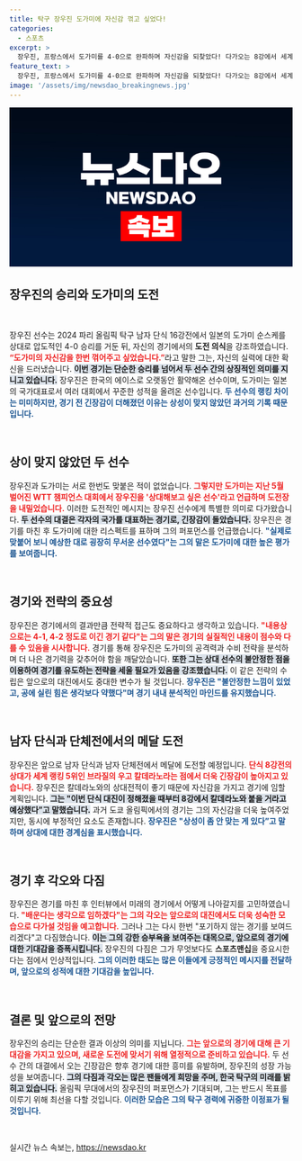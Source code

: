 ```yaml
---
title: 탁구 장우진 도가미에 자신감 꺾고 싶었다!
categories:
  - 스포츠
excerpt: >
  장우진, 프랑스에서 도가미를 4-0으로 완파하며 자신감을 되찾았다! 다가오는 8강에서 세계 5위 칼데라노와의 대결이 기다리는 가운데, 그의 의지는 더욱 불타오르고 있다.
feature_text: >
  장우진, 프랑스에서 도가미를 4-0으로 완파하며 자신감을 되찾았다! 다가오는 8강에서 세계 5위 칼데라노와의 대결이 기다리는 가운데, 그의 의지는 더욱 불타오르고 있다.
image: '/assets/img/newsdao_breakingnews.jpg'
---
```


<p><img src="/assets/img/newsdao_breakingnews.jpg" alt="flaretime 속보" /></p>

<h2 data-ke-size="size26">장우진의 승리와 도가미의 도전</h2>

<p data-ke-size="size16">&nbsp;</p>

<p>장우진 선수는 2024 파리 올림픽 탁구 남자 단식 16강전에서 일본의 도가미 순스케를 상대로 압도적인 4-0 승리를 거둔 뒤, 자신의 경기에서의 <strong>도전 의식</strong>을 강조하였습니다. <b><span style="color: #ee2323;">“도가미의 자신감을 한번 꺾어주고 싶었습니다.”</span></b>라고 말한 그는, 자신의 실력에 대한 확신을 드러냈습니다. <b><span style="background-color: #21538527;">이번 경기는 단순한 승리를 넘어서 두 선수 간의 상징적인 의미를 지니고 있습니다.</span></b> 장우진은 한국의 에이스로 오랫동안 활약해온 선수이며, 도가미는 일본의 국가대표로서 여러 대회에서 꾸준한 성적을 올려온 선수입니다. <b><span style="color: #1a5490;">두 선수의 랭킹 차이는 미미하지만, 경기 전 긴장감이 더해졌던 이유는 상성이 맞지 않았던 과거의 기록 때문입니다.</span></b></p>

<p data-ke-size="size16">&nbsp;</p>

<h2 data-ke-size="size26">상이 맞지 않았던 두 선수</h2>

<p>장우진과 도가미는 서로 한번도 맞붙은 적이 없었습니다. <b><span style="color: #ee2323;">그렇지만 도가미는 지난 5월 벌어진 WTT 챔피언스 대회에서 장우진을 '상대해보고 싶은 선수'라고 언급하며 도전장을 내밀었습니다.</span></b> 이러한 도전적인 메시지는 장우진 선수에게 특별한 의미로 다가왔습니다. <b><span style="background-color: #21538527;">두 선수의 대결은 각자의 국가를 대표하는 경기로, 긴장감이 돌았습니다.</span></b> 장우진은 경기를 마친 후 도가미에 대한 리스펙트를 표하며 그의 퍼포먼스를 언급했습니다. <b><span style="color: #1a5490;">"실제로 맞붙어 보니 예상한 대로 굉장히 무서운 선수였다"는 그의 말은 도가미에 대한 높은 평가를 보여줍니다.</span></b></p>

<p data-ke-size="size16">&nbsp;</p>

<h2 data-ke-size="size26">경기와 전략의 중요성</h2>

<p>장우진은 경기에서의 결과만큼 전략적 접근도 중요하다고 생각하고 있습니다. <b><span style="color: #ee2323;">"내용상으로는 4-1, 4-2 정도로 이긴 경기 같다"는 그의 말은 경기의 실질적인 내용이 점수와 다를 수 있음을 시사합니다.</span></b> 경기를 통해 장우진은 도가미의 공격력과 수비 전략을 분석하며 더 나은 경기력을 갖추어야 함을 깨달았습니다. <b><span style="background-color: #21538527;">또한 그는 상대 선수의 불안정한 점을 이용하여 경기를 유도하는 전략을 세울 필요가 있음을 강조했습니다.</span></b> 이 같은 전략의 수립은 앞으로의 대진에서도 중대한 변수가 될 것입니다. <b><span style="color: #1a5490;">장우진은 "불안정한 느낌이 있었고, 공에 실린 힘은 생각보다 약했다"며 경기 내내 분석적인 마인드를 유지했습니다.</span></b></p>

<p data-ke-size="size16">&nbsp;</p>

<h2 data-ke-size="size26">남자 단식과 단체전에서의 메달 도전</h2>

<p>장우진은 앞으로 남자 단식과 남자 단체전에서 메달에 도전할 예정입니다. <b><span style="color: #ee2323;">단식 8강전의 상대가 세계 랭킹 5위인 브라질의 우고 칼데라노라는 점에서 더욱 긴장감이 높아지고 있습니다.</span></b> 장우진은 칼데라노와의 상대전적이 좋기 때문에 자신감을 가지고 경기에 임할 계획입니다. <b><span style="background-color: #21538527;">그는 "이번 단식 대진이 정해졌을 때부터 8강에서 칼데라노와 붙을 거라고 예상했다”고 말했습니다.</span></b> 과거 도쿄 올림픽에서의 경기는 그의 자신감을 더욱 높여주었지만, 동시에 부정적인 요소도 존재합니다. <b><span style="color: #1a5490;">장우진은 "상성이 좀 안 맞는 게 있다”고 말하며 상대에 대한 경계심을 표시했습니다.</span></b></p>

<p data-ke-size="size16">&nbsp;</p>

<h2 data-ke-size="size26">경기 후 각오와 다짐</h2>

<p>장우진은 경기를 마친 후 인터뷰에서 미래의 경기에서 어떻게 나아갈지를 고민하였습니다. <b><span style="color: #ee2323;">"배운다는 생각으로 임하겠다"는 그의 각오는 앞으로의 대진에서도 더욱 성숙한 모습으로 다가설 것임을 예고합니다.</span></b> 그러나 그는 다시 한번 "포기하지 않는 경기를 보여드리겠다"고 다짐했습니다. <b><span style="background-color: #21538527;">이는 그의 강한 승부욕을 보여주는 대목으로, 앞으로의 경기에 대한 기대감을 증폭시킵니다.</span></b> 장우진의 다짐은 그가 무엇보다도 <strong>스포츠맨십</strong>을 중요시한다는 점에서 인상적입니다. <b><span style="color: #1a5490;">그의 이러한 태도는 많은 이들에게 긍정적인 메시지를 전달하며, 앞으로의 성적에 대한 기대감을 높입니다.</span></b></p>

<p data-ke-size="size16">&nbsp;</p>

<h2 data-ke-size="size26">결론 및 앞으로의 전망</h2>

<p>장우진의 승리는 단순한 결과 이상의 의미를 지닙니다. <b><span style="color: #ee2323;">그는 앞으로의 경기에 대해 큰 기대감을 가지고 있으며, 새로운 도전에 맞서기 위해 열정적으로 준비하고 있습니다.</span></b> 두 선수 간의 대결에서 오는 긴장감은 향후 경기에 대한 흥미를 유발하며, 장우진의 성장 가능성을 보여줍니다. <b><span style="background-color: #21538527;">그의 다짐과 각오는 많은 팬들에게 희망을 주며, 한국 탁구의 미래를 밝히고 있습니다.</span></b> 올림픽 무대에서의 장우진의 퍼포먼스가 기대되며, 그는 반드시 목표를 이루기 위해 최선을 다할 것입니다. <b><span style="color: #1a5490;">이러한 모습은 그의 탁구 경력에 귀중한 이정표가 될 것입니다.</span></b></p>

<p data-ke-size="size16">&nbsp;</p>
실시간 뉴스 속보는, <a href="https://newsdao.kr" rel="dofollow">https://newsdao.kr</a>


